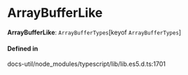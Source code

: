 # ArrayBufferLike

 **ArrayBufferLike**: `ArrayBufferTypes`[keyof `ArrayBufferTypes`]

#### Defined in

docs-util/node_modules/typescript/lib/lib.es5.d.ts:1701
